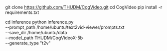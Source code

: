 git clone https://github.com/THUDM/CogVideo.git
cd CogVideo
pip install -r requirements.txt

cd inference
python inference.py \
    --prompt_path /home/ubuntu/text2vid-viewer/prompts.txt \
    --save_dir /home/ubuntu/data \
    --model_path THUDM/CogVideoX-5b \
    --generate_type "t2v"
